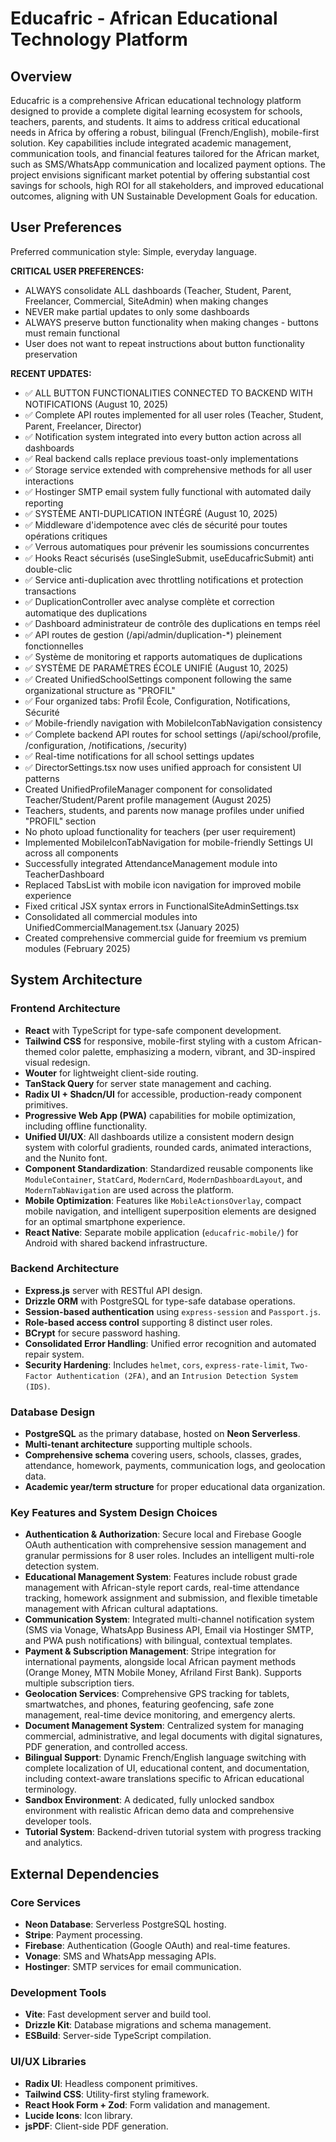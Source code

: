 # Educafric - African Educational Technology Platform

## Overview

Educafric is a comprehensive African educational technology platform designed to provide a complete digital learning ecosystem for schools, teachers, parents, and students. It aims to address critical educational needs in Africa by offering a robust, bilingual (French/English), mobile-first solution. Key capabilities include integrated academic management, communication tools, and financial features tailored for the African market, such as SMS/WhatsApp communication and localized payment options. The project envisions significant market potential by offering substantial cost savings for schools, high ROI for all stakeholders, and improved educational outcomes, aligning with UN Sustainable Development Goals for education.

## User Preferences

Preferred communication style: Simple, everyday language.

**CRITICAL USER PREFERENCES:**
- ALWAYS consolidate ALL dashboards (Teacher, Student, Parent, Freelancer, Commercial, SiteAdmin) when making changes
- NEVER make partial updates to only some dashboards
- ALWAYS preserve button functionality when making changes - buttons must remain functional
- User does not want to repeat instructions about button functionality preservation

**RECENT UPDATES:**
- ✅ ALL BUTTON FUNCTIONALITIES CONNECTED TO BACKEND WITH NOTIFICATIONS (August 10, 2025)
- ✅ Complete API routes implemented for all user roles (Teacher, Student, Parent, Freelancer, Director)
- ✅ Notification system integrated into every button action across all dashboards
- ✅ Real backend calls replace previous toast-only implementations
- ✅ Storage service extended with comprehensive methods for all user interactions
- ✅ Hostinger SMTP email system fully functional with automated daily reporting
- ✅ SYSTÈME ANTI-DUPLICATION INTÉGRÉ (August 10, 2025)
- ✅ Middleware d'idempotence avec clés de sécurité pour toutes opérations critiques
- ✅ Verrous automatiques pour prévenir les soumissions concurrentes
- ✅ Hooks React sécurisés (useSingleSubmit, useEducafricSubmit) anti double-clic
- ✅ Service anti-duplication avec throttling notifications et protection transactions
- ✅ DuplicationController avec analyse complète et correction automatique des duplications
- ✅ Dashboard administrateur de contrôle des duplications en temps réel
- ✅ API routes de gestion (/api/admin/duplication-*) pleinement fonctionnelles
- ✅ Système de monitoring et rapports automatiques de duplications
- ✅ SYSTÈME DE PARAMÈTRES ÉCOLE UNIFIÉ (August 10, 2025)
- ✅ Created UnifiedSchoolSettings component following the same organizational structure as "PROFIL"
- ✅ Four organized tabs: Profil École, Configuration, Notifications, Sécurité
- ✅ Mobile-friendly navigation with MobileIconTabNavigation consistency
- ✅ Complete backend API routes for school settings (/api/school/profile, /configuration, /notifications, /security)
- ✅ Real-time notifications for all school settings updates
- ✅ DirectorSettings.tsx now uses unified approach for consistent UI patterns
- Created UnifiedProfileManager component for consolidated Teacher/Student/Parent profile management (August 2025)
- Teachers, students, and parents now manage profiles under unified "PROFIL" section
- No photo upload functionality for teachers (per user requirement)
- Implemented MobileIconTabNavigation for mobile-friendly Settings UI across all components
- Successfully integrated AttendanceManagement module into TeacherDashboard
- Replaced TabsList with mobile icon navigation for improved mobile experience
- Fixed critical JSX syntax errors in FunctionalSiteAdminSettings.tsx
- Consolidated all commercial modules into UnifiedCommercialManagement.tsx (January 2025)
- Created comprehensive commercial guide for freemium vs premium modules (February 2025)

## System Architecture

### Frontend Architecture
- **React** with TypeScript for type-safe component development.
- **Tailwind CSS** for responsive, mobile-first styling with a custom African-themed color palette, emphasizing a modern, vibrant, and 3D-inspired visual redesign.
- **Wouter** for lightweight client-side routing.
- **TanStack Query** for server state management and caching.
- **Radix UI + Shadcn/UI** for accessible, production-ready component primitives.
- **Progressive Web App (PWA)** capabilities for mobile optimization, including offline functionality.
- **Unified UI/UX**: All dashboards utilize a consistent modern design system with colorful gradients, rounded cards, animated interactions, and the Nunito font.
- **Component Standardization**: Standardized reusable components like `ModuleContainer`, `StatCard`, `ModernCard`, `ModernDashboardLayout`, and `ModernTabNavigation` are used across the platform.
- **Mobile Optimization**: Features like `MobileActionsOverlay`, compact mobile navigation, and intelligent superposition elements are designed for an optimal smartphone experience.
- **React Native**: Separate mobile application (`educafric-mobile/`) for Android with shared backend infrastructure.

### Backend Architecture
- **Express.js** server with RESTful API design.
- **Drizzle ORM** with PostgreSQL for type-safe database operations.
- **Session-based authentication** using `express-session` and `Passport.js`.
- **Role-based access control** supporting 8 distinct user roles.
- **BCrypt** for secure password hashing.
- **Consolidated Error Handling**: Unified error recognition and automated repair system.
- **Security Hardening**: Includes `helmet`, `cors`, `express-rate-limit`, `Two-Factor Authentication (2FA)`, and an `Intrusion Detection System (IDS)`.

### Database Design
- **PostgreSQL** as the primary database, hosted on **Neon Serverless**.
- **Multi-tenant architecture** supporting multiple schools.
- **Comprehensive schema** covering users, schools, classes, grades, attendance, homework, payments, communication logs, and geolocation data.
- **Academic year/term structure** for proper educational data organization.

### Key Features and System Design Choices
- **Authentication & Authorization**: Secure local and Firebase Google OAuth authentication with comprehensive session management and granular permissions for 8 user roles. Includes an intelligent multi-role detection system.
- **Educational Management System**: Features include robust grade management with African-style report cards, real-time attendance tracking, homework assignment and submission, and flexible timetable management with African cultural adaptations.
- **Communication System**: Integrated multi-channel notification system (SMS via Vonage, WhatsApp Business API, Email via Hostinger SMTP, and PWA push notifications) with bilingual, contextual templates.
- **Payment & Subscription Management**: Stripe integration for international payments, alongside local African payment methods (Orange Money, MTN Mobile Money, Afriland First Bank). Supports multiple subscription tiers.
- **Geolocation Services**: Comprehensive GPS tracking for tablets, smartwatches, and phones, featuring geofencing, safe zone management, real-time device monitoring, and emergency alerts.
- **Document Management System**: Centralized system for managing commercial, administrative, and legal documents with digital signatures, PDF generation, and controlled access.
- **Bilingual Support**: Dynamic French/English language switching with complete localization of UI, educational content, and documentation, including context-aware translations specific to African educational terminology.
- **Sandbox Environment**: A dedicated, fully unlocked sandbox environment with realistic African demo data and comprehensive developer tools.
- **Tutorial System**: Backend-driven tutorial system with progress tracking and analytics.

## External Dependencies

### Core Services
- **Neon Database**: Serverless PostgreSQL hosting.
- **Stripe**: Payment processing.
- **Firebase**: Authentication (Google OAuth) and real-time features.
- **Vonage**: SMS and WhatsApp messaging APIs.
- **Hostinger**: SMTP services for email communication.

### Development Tools
- **Vite**: Fast development server and build tool.
- **Drizzle Kit**: Database migrations and schema management.
- **ESBuild**: Server-side TypeScript compilation.

### UI/UX Libraries
- **Radix UI**: Headless component primitives.
- **Tailwind CSS**: Utility-first styling framework.
- **React Hook Form + Zod**: Form validation and management.
- **Lucide Icons**: Icon library.
- **jsPDF**: Client-side PDF generation.